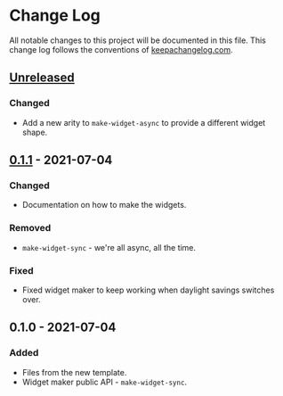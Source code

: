 # Change Log
All notable changes to this project will be documented in this file. This change log follows the conventions of [keepachangelog.com](http://keepachangelog.com/).

## [Unreleased]
### Changed
- Add a new arity to `make-widget-async` to provide a different widget shape.

## [0.1.1] - 2021-07-04
### Changed
- Documentation on how to make the widgets.

### Removed
- `make-widget-sync` - we're all async, all the time.

### Fixed
- Fixed widget maker to keep working when daylight savings switches over.

## 0.1.0 - 2021-07-04
### Added
- Files from the new template.
- Widget maker public API - `make-widget-sync`.

[Unreleased]: https://github.com/your-name/for-clojure/compare/0.1.1...HEAD
[0.1.1]: https://github.com/your-name/for-clojure/compare/0.1.0...0.1.1
